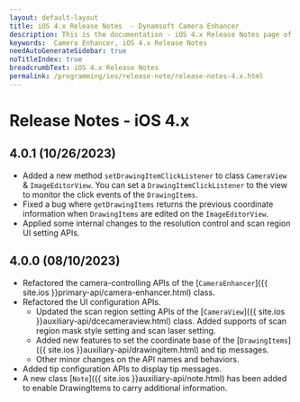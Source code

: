 ```yaml
---
layout: default-layout
title: iOS 4.x Release Notes  - Dynamsoft Camera Enhancer
description: This is the documentation - iOS 4.x Release Notes page of Dynamsoft Camera Enhancer.
keywords:  Camera Enhancer, iOS 4.x Release Notes
needAutoGenerateSidebar: true
noTitleIndex: true
breadcrumbText: iOS 4.x Release Notes
permalink: /programming/ios/release-note/release-notes-4.x.html
---
```


# Release Notes - iOS 4.x

## 4.0.1 (10/26/2023)

* Added a new method `setDrawingItemClickListener` to class `CameraView` & `ImageEditorView`. You can set a `DrawingItemClickListener` to the view to monitor the click events of the `DrawingItems`.
* Fixed a bug where `getDrawingItems` returns the previous coordinate information when `DrawingItems` are edited on the `ImageEditorView`.
* Applied some internal changes to the resolution control and scan region UI setting APIs.

## 4.0.0 (08/10/2023)

* Refactored the camera-controlling APIs of the [`CameraEnhancer`]({{ site.ios }}primary-api/camera-enhancer.html) class.
* Refactored the UI configuration APIs.
  * Updated the scan region setting APIs of the [`CameraView`]({{ site.ios }}auxiliary-api/dcecameraview.html) class. Added supports of scan region mask style setting and scan laser setting.
  * Added new features to set the coordinate base of the [`DrawingItems`]({{ site.ios }}auxiliary-api/drawingitem.html) and tip messages.
  * Other minor changes on the API names and behaviors.
* Added tip configuration APIs to display tip messages.
* A new class [`Note`]({{ site.ios }}auxiliary-api/note.html) has been added to enable DrawingItems to carry additional information.

